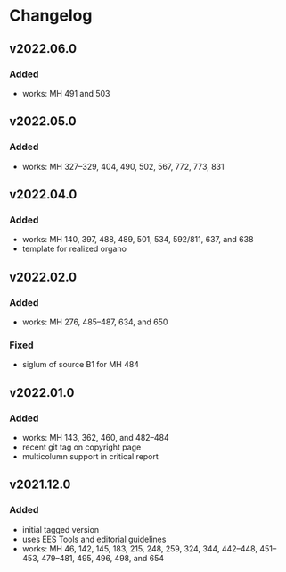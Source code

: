 # Changelog

## v2022.06.0

### Added

- works: MH 491 and 503


## v2022.05.0

### Added

- works: MH 327–329, 404, 490, 502, 567, 772, 773, 831


## v2022.04.0

### Added

- works: MH 140, 397, 488, 489, 501, 534, 592/811, 637, and 638
- template for realized organo


## v2022.02.0

### Added

- works: MH 276, 485–487, 634, and 650

### Fixed

- siglum of source B1 for MH 484


## v2022.01.0

### Added

- works: MH 143, 362, 460, and 482–484
- recent git tag on copyright page
- multicolumn support in critical report


## v2021.12.0

### Added

- initial tagged version
- uses EES Tools and editorial guidelines
- works: MH 46, 142, 145, 183, 215, 248, 259, 324, 344, 442–448, 451–453,
  479–481, 495, 496, 498, and 654
